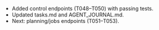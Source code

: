- Added control endpoints (T048–T050) with passing tests.
- Updated tasks.md and AGENT_JOURNAL.md.
- Next: planning/jobs endpoints (T051–T053).
